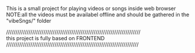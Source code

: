 This is a small project for playing videos or songs inside web browser <br>
NOTE:all the videos must be availabel offline and should be gathered in the "vibeSngs/" folder

////////////////////////////////////////////////////////////////////////<br>
this project is fully based on FRONTEND <br>
///////////////////////////////////////////////////////////////////////

